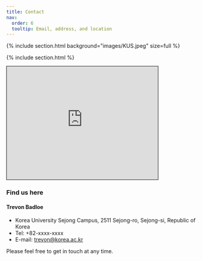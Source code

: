 ```yaml
---
title: Contact
nav:
  order: 6
  tooltip: Email, address, and location
---
```


{% 
include section.html 
background="images/KUS.jpeg"
size=full
%}

{%  include section.html %}

<div class="contact-container">
  <iframe class="map" src="https://www.google.com/maps/embed?pb=!1m18!1m12!1m3!1d1142.8376185475045!2d127.28316851961112!3d36.609618489047485!2m3!1f0!2f0!3f0!3m2!1i1024!2i768!4f13.1!3m3!1m2!1s0x357ad3cd1583e639%3A0xcf1204333d744171!2sKorea%20University%20Sejong%20Campus%20Accelerator%20ICT%20Convergence%20Hall!5e0!3m2!1sen!2skr!4v1724466522320!5m2!1sen!2skr" width="400" height="300" style="border: 1px solid black;;" allowfullscreen="" loading="lazy" referrerpolicy="no-referrer-when-downgrade"></iframe>

  <div class="contact-info">

  <h3>Find us here</h3>
    <h4>Trevon Badloe</h4>
    <ul >
        <li class="contact-list"> Korea University Sejong Campus, 2511 Sejong-ro, Sejong-si, Republic of Korea</li>
        <li class="contact-list"> Tel: +82-xxxx-xxxx</li>
        <li class="contact-list">E-mail: <a href="mailto:trevon@korea.ac.kr">trevon@korea.ac.kr</a></li>
    </ul>
    <p>Please feel free to get in touch at any time.</p>

  </div>
</div>